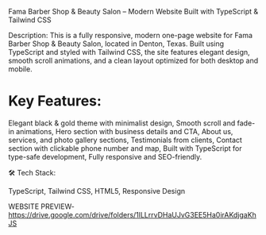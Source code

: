 Fama Barber Shop & Beauty Salon – Modern Website Built with TypeScript & Tailwind CSS

Description:
This is a fully responsive, modern one-page website for Fama Barber Shop & Beauty Salon, located in Denton, Texas. Built using TypeScript and styled with Tailwind CSS, the site features elegant design, smooth scroll animations, and a clean layout optimized for both desktop and mobile.

# Key Features:

Elegant black & gold theme with minimalist design, 
Smooth scroll and fade-in animations, 
Hero section with business details and CTA, 
About us, services, and photo gallery sections, 
Testimonials from clients, 
Contact section with clickable phone number and map, 
Built with TypeScript for type-safe development, 
Fully responsive and SEO-friendly.

🛠️ Tech Stack:

TypeScript, 
Tailwind CSS, 
HTML5, 
Responsive Design

WEBSITE PREVIEW-
https://drive.google.com/drive/folders/1lLLrrvDHaUJvG3EE5Ha0irAKdjgaKhJS


